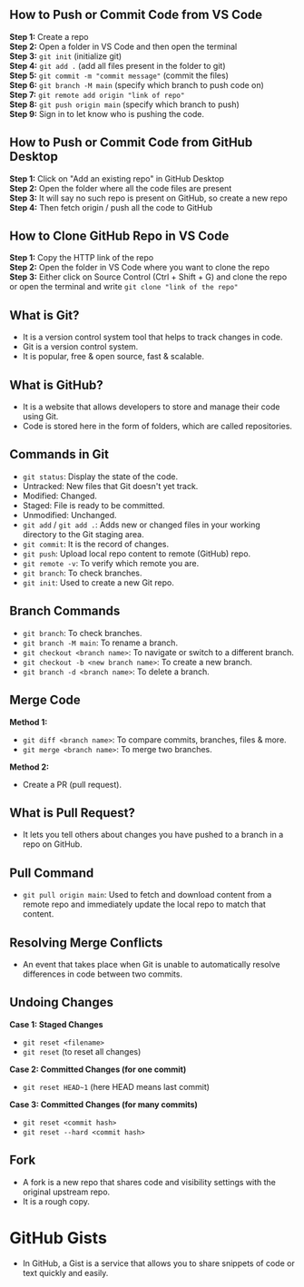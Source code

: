## How to Push or Commit Code from VS Code

**Step 1:** Create a repo<br>
**Step 2:** Open a folder in VS Code and then open the terminal<br>
**Step 3:** `git init` (initialize git)<br>
**Step 4:** `git add .` (add all files present in the folder to git)<br>
**Step 5:** `git commit -m "commit message"` (commit the files)<br>
**Step 6:** `git branch -M main` (specify which branch to push code on)<br>
**Step 7:** `git remote add origin "link of repo"`<br>
**Step 8:** `git push origin main` (specify which branch to push)<br>
**Step 9:** Sign in to let know who is pushing the code.<br>

## How to Push or Commit Code from GitHub Desktop

**Step 1:** Click on "Add an existing repo" in GitHub Desktop<br>
**Step 2:** Open the folder where all the code files are present<br>
**Step 3:** It will say no such repo is present on GitHub, so create a new repo<br>
**Step 4:** Then fetch origin / push all the code to GitHub<br>

## How to Clone GitHub Repo in VS Code

**Step 1:** Copy the HTTP link of the repo<br>
**Step 2:** Open the folder in VS Code where you want to clone the repo<br>
**Step 3:** Either click on Source Control (Ctrl + Shift + G) and clone the repo or open the terminal and write `git clone "link of the repo"`<br>

## What is Git?

- It is a version control system tool that helps to track changes in code.
- Git is a version control system.
- It is popular, free & open source, fast & scalable.

## What is GitHub?

- It is a website that allows developers to store and manage their code using Git.
- Code is stored here in the form of folders, which are called repositories.

## Commands in Git

- `git status`: Display the state of the code.
- Untracked: New files that Git doesn't yet track.
- Modified: Changed.
- Staged: File is ready to be committed.
- Unmodified: Unchanged.
- `git add` / `git add .`: Adds new or changed files in your working directory to the Git staging area.
- `git commit`: It is the record of changes.
- `git push`: Upload local repo content to remote (GitHub) repo.
- `git remote -v`: To verify which remote you are.
- `git branch`: To check branches.
- `git init`: Used to create a new Git repo.

## Branch Commands

- `git branch`: To check branches.
- `git branch -M main`: To rename a branch.
- `git checkout <branch name>`: To navigate or switch to a different branch.
- `git checkout -b <new branch name>`: To create a new branch.
- `git branch -d <branch name>`: To delete a branch.

## Merge Code

**Method 1:**

- `git diff <branch name>`: To compare commits, branches, files & more.
- `git merge <branch name>`: To merge two branches.

**Method 2:**

- Create a PR (pull request).

## What is Pull Request?

- It lets you tell others about changes you have pushed to a branch in a repo on GitHub.

## Pull Command

- `git pull origin main`: Used to fetch and download content from a remote repo and immediately update the local repo to match that content.

## Resolving Merge Conflicts

- An event that takes place when Git is unable to automatically resolve differences in code between two commits.

## Undoing Changes

**Case 1: Staged Changes**

- `git reset <filename>`
- `git reset` (to reset all changes)

**Case 2: Committed Changes (for one commit)**

- `git reset HEAD~1` (here HEAD means last commit)

**Case 3: Committed Changes (for many commits)**

- `git reset <commit hash>`
- `git reset --hard <commit hash>`

## Fork

- A fork is a new repo that shares code and visibility settings with the original upstream repo.
- It is a rough copy.

# GitHub Gists

- In GitHub, a Gist is a service that allows you to share snippets of code or text quickly and easily. 

